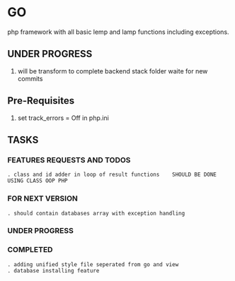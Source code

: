 # GO
php framework with all basic lemp and lamp functions including exceptions.
## UNDER PROGRESS
1. will be transform to complete backend stack folder waite for new commits



## Pre-Requisites
1. set track_errors = Off   in php.ini


## TASKS
### FEATURES REQUESTS AND TODOS
    . class and id adder in loop of result functions    SHOULD BE DONE USING CLASS OOP PHP





### FOR NEXT VERSION
    . should contain databases array with exception handling 



    
### UNDER PROGRESS
    
    
    

### COMPLETED
    . adding unified style file seperated from go and view 
    . database installing feature